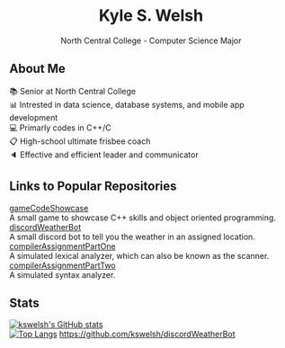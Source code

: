 <h1 align="center">Kyle S. Welsh</h1>
<p align="center">North Central College - Computer Science Major</p>

## About Me
:books: Senior at North Central College <br />
:bar_chart: Intrested in data science, database systems, and mobile app development <br />
:computer: Primarly codes in C++/C <br />
:clipboard: High-school ultimate frisbee coach <br />
:speaker: Effective and efficient leader and communicator <br />

## Links to Popular Repositories
[gameCodeShowcase](https://github.com/kswelsh/gameCodeShowcase "gameCodeShowcase Repo") <br />
A small game to showcase C++ skills and object oriented programming. <br />
[discordWeatherBot](https://github.com/kswelsh/discordWeatherBot "discordWeatherBot Repo") <br />
A small discord bot to tell you the weather in an assigned location. <br />
[compilerAssignmentPartOne](https://github.com/kswelsh/compilerAssignmentPartOne "compilerAssignmentPartOne Repo") <br />
A simulated lexical analyzer, which can also be known as the scanner. <br />
[compilerAssignmentPartTwo](https://github.com/kswelsh/compilerAssignmentPartTwo "compilerAssignmentPartTwo Repo") <br />
A simulated syntax analyzer. <br />
  
## Stats
[![kswelsh's GitHub stats](https://github-readme-stats.vercel.app/api?username=kswelsh)](https://github.com/kswelsh/github-readme-stats) <br />
[![Top Langs](https://github-readme-stats.vercel.app/api/top-langs/?username=kswelsh)](https://github.com/anuraghazra/github-readme-stats)
https://github.com/kswelsh/discordWeatherBot
